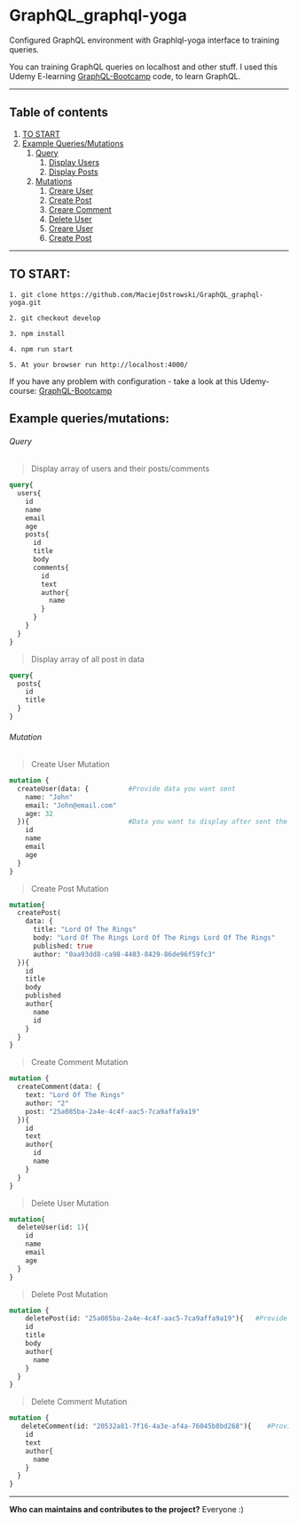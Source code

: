 # GraphQL_graphql-yoga
Configured GraphQL environment with Graphlql-yoga interface to training queries.


You can training GraphQL queries on localhost and other stuff. 
I used this Udemy E-learning  [GraphQL-Bootcamp](https://www.udemy.com/graphql-bootcamp/) code, to learn GraphQL.

---------------------------------------------------------------------
## Table of contents
1. [ TO START ](#TO_START)
2. [ Example Queries/Mutations ](#Example_queries/mutations)
	1. [ Query ](#Query)
		1. [ Display Users ](#display_users)
		2. [ Display Posts ](#display_posts)
	2. [ Mutations ](#Mutation)
		1. [ Creare User ](#create_user)
		2. [ Create Post ](#create_post)
		1. [ Creare Comment ](#create_comment)
		2. [ Delete User ](#delete_user)
		1. [ Creare User ](#delete_post)
		2. [ Create Post ](#delete_comment)
---------------------------------------------------------------------


## TO START:  <a name="TO_START"></a>

```
1. git clone https://github.com/MaciejOstrowski/GraphQL_graphql-yoga.git

2. git checkout develop

3. npm install

4. npm run start

5. At your browser run http://localhost:4000/
```

If you have any problem with configuration - take a look at this Udemy-course: [GraphQL-Bootcamp](https://www.udemy.com/graphql-bootcamp/)


## Example queries/mutations: <a name="Example_queries/mutations"></a>

###### Query <a name="Query"></a>
>Display array of users and their posts/comments <a name="display_users"></a>
```graphql
query{
  users{
  	id
    name
    email
    age
    posts{
      id
      title
      body
      comments{
        id
        text
        author{
          name
        }
      }
    }
  }
}
```
>Display array of all post in data <a name="display_posts"></a>
```graphql
query{
  posts{
    id
    title
  }
}
```
###### Mutation <a name="Mutation"></a>

>Create User Mutation <a name="create_user"></a>
```graphql
mutation {
  createUser(data: {          #Provide data you want sent
    name: "John"
    email: "John@email.com"
    age: 32
  }){                         #Data you want to display after sent the request
    id                      
    name
    email
    age
  }
}
```

>Create Post Mutation <a name="create_post"></a>
```graphql
mutation{
  createPost(
    data: {
      title: "Lord Of The Rings"
      body: "Lord Of The Rings Lord Of The Rings Lord Of The Rings"
      published: true
      author: "0aa93dd8-ca98-4403-8429-86de96f59fc3"
  }){
    id
    title
    body
    published
    author{
      name
      id
    }
  }
}
```

>Create Comment Mutation <a name="create_comment"></a>
```graphql
mutation {
  createComment(data: {
    text: "Lord Of The Rings"
    author: "2"
    post: "25a085ba-2a4e-4c4f-aac5-7ca9affa9a19"
  }){
    id
    text
    author{
      id
      name
    }
  }
}
```

>Delete User Mutation <a name="delete_user"></a>
```graphql
mutation{
  deleteUser(id: 1){
    id
    name
    email
    age
  }
}
```

>Delete Post Mutation <a name="delete_post"></a>
```graphql
mutation {
	deletePost(id: "25a085ba-2a4e-4c4f-aac5-7ca9affa9a19"){   #Provide correct post.id you want to delete
    id
    title
    body
    author{
      name
    }
  }
}
```

>Delete Comment Mutation <a name="delete_comment"></a>
```graphql
mutation {
   deleteComment(id: "20532a81-7f16-4a3e-af4a-76045b8bd268"){    #Provide correct comment.id you want to delete
    id
    text
    author{
      name
    }
  }
}
```

----------------------------------------------------------------------------------------------------------------------------------

<b>Who can maintains and contributes to the project?</b>  Everyone :)
